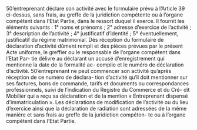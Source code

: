 50’entreprenant déclare son activité avec le formulaire prévu à l’Article 39 ci-dessus,
sans frais, au greffe de la juridiction compétente ou à l’organe compétent dans l’Etat Partie,
dans le ressort duquel il exerce. Il fournit les éléments suivants :
1° noms et prénoms ;
2° adresse d’exercice de l’activité ;
3° description de l’activité ;
4° justificatif d’identité ;
5° éventuellement, justificatif du régime matrimonial.
Dès réception du formulaire de déclaration d’activité dûment rempli et des pièces prévues par
le présent Acte uniforme, le greffier ou le responsable de l’organe compétent dans l’Etat Par-
tie délivre au déclarant un accusé d’enregistrement qui mentionne la date de la formalité ac-
complie et le numéro de déclaration d’activité.
50’entreprenant ne peut commencer son activité qu’après réception de ce numéro de déclara-
tion d’activité qu’il doit mentionner sur ses factures, bons de commande, tarifs et documents
ou correspondances professionnels, suivi de l’indication du Registre du Commerce et du Cré-
dit Mobilier qui a reçu sa déclaration et de la mention « Entreprenant dispensé
d’immatriculation ».
Les déclarations de modification de l’activité ou du lieu d’exercice ainsi que la déclaration de
radiation sont adressées de la même manière et sans frais au greffe de la juridiction compéten-
te ou à l’organe compétent dans l’Etat Partie.